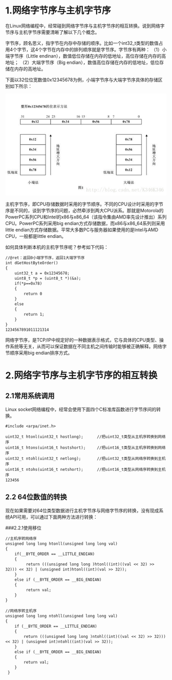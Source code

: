 # 1.网络字节序与主机字节序

在Linux网络编程中，经常碰到网络字节序与主机字节序的相互转换。说到网络字节序与主机字节序需要清晰了解以下几个概念。

字节序，顾名思义，指字节在内存中存储的顺序。比如一个int32_t类型的数值占用4个字节，这4个字节在内存中的排列顺序就是字节序。字节序有两种：
（1）小端字节序（Little endinan），数值低位存储在内存的低地址，高位存储在内存的高地址；
（2）大端字节序（Big endian），数值高位存储在内存的低地址，低位存储在内存的高地址。

下面以32位位宽数值0x12345678为例，小端字节序与大端字节序具体的存储区别如下所示：

![这里写图片描述](image/SouthEast.jpeg)

主机字节序，即CPU存储数据时采用的字节顺序。不同的CPU设计时采用的字节序是不同的，谈到字节序的问题，必然牵涉到两大CPU派系。那就是Motorola的PowerPC系列CPU和Intel的x86与x86_64（该指令集由AMD率先设计推出）系列CPU。PowerPC系列采用big endian方式存储数据，而x86与x86_64系列则采用little endian方式存储数据。平常大多数PC与服务器如果使用的是Intel与AMD CPU，一般都是little endian。

如何具体判断本机的主机字节序呢？参考如下代码：

```
//@ret：返回0小端字节序，返回1大端字节序
int dGetHostByteOrder()
{
	uint32_t a = 0x12345678;  
	uint8_t *p = (uint8_t *)(&a);  
	if(*p==0x78)
	{
		return 0
	}
	else
	{
		return 1;
	}
}
1234567891011121314
```

网络字节序，是TCP/IP中规定好的一种数据表示格式，它与具体的CPU类型、操作系统等无关，从而可以保证数据在不同主机之间传输时能够被正确解释。网络字节顺序采用big endian排序方式。

# 2.网络字节序与主机字节序的相互转换

## 2.1常用系统调用

Linux socket网络编程中，经常会使用下面四个C标准库函数进行字节序间的转换。

```
#include <arpa/inet.h>

uint32_t htonl(uint32_t hostlong);		//把uint32_t类型从主机序转换到网络序
uint16_t htons(uint16_t hostshort);		//把uint16_t类型从主机序转换到网络序
uint32_t ntohl(uint32_t netlong);		//把uint32_t类型从网络序转换到主机序
uint16_t ntohs(uint16_t netshort);		//把uint16_t类型从网络序转换到主机序
123456
```

## 2.2 64位数值的转换

现在如果需要对64位类型数据进行主机字节序与网络字节序的转换，没有现成系统API可用，可以通过下面两种方法进行转换：

\###2.2.1使用移位

```
//主机序转网络序
unsigned long long htonll(unsigned long long val)
{
	if(__BYTE_ORDER == __LITTLE_ENDIAN)  
    {
         return (((unsigned long long )htonl((int)((val << 32) >> 32))) << 32) | (unsigned int)htonl((int)(val >> 32));  
    }  
    else if (__BYTE_ORDER == __BIG_ENDIAN)  
    {  
         return val;  
    }  
}  

//网络序转主机序
unsigned long long ntohll(unsigned long long val)  
{  
    if (__BYTE_ORDER == __LITTLE_ENDIAN)
    {
        return (((unsigned long long )ntohl((int)((val << 32) >> 32))) << 32) | (unsigned int)ntohl((int)(val >> 32));  
    }  
    else if (__BYTE_ORDER == __BIG_ENDIAN)  
    {  
        return val;  
    }
 }
```